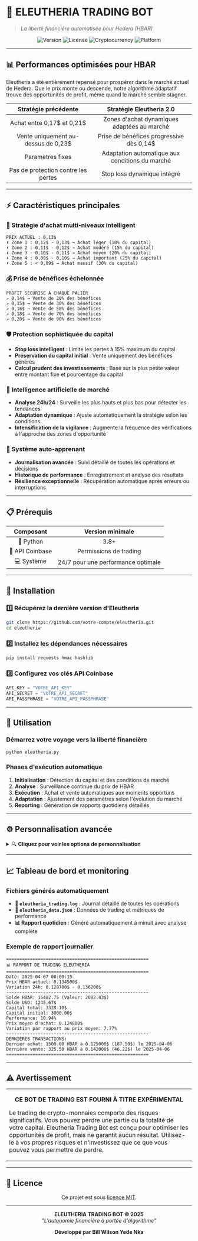 # 🤖 ELEUTHERIA TRADING BOT
> *La liberté financière automatisée pour Hedera (HBAR)*

<div align="center">

![Version](https://img.shields.io/badge/Version-2.0-blue)
![License](https://img.shields.io/badge/License-MIT-green)
![Cryptocurrency](https://img.shields.io/badge/Crypto-HBAR-blueviolet)
![Platform](https://img.shields.io/badge/Platform-Coinbase-orange)

</div>

---

## 📊 Performances optimisées pour HBAR

Eleutheria a été entièrement repensé pour prospérer dans le marché actuel de Hedera. Que le prix monte ou descende, notre algorithme adaptatif trouve des opportunités de profit, même quand le marché semble stagner.

<div align="center">

| Stratégie précédente | Stratégie Eleutheria 2.0 |
|:-------------------:|:------------------------:|
| Achat entre 0,17$ et 0,21$ | Zones d'achat dynamiques adaptées au marché |
| Vente uniquement au-dessus de 0,23$ | Prise de bénéfices progressive dès 0,14$ |
| Paramètres fixes | Adaptation automatique aux conditions du marché |
| Pas de protection contre les pertes | Stop loss dynamique intégré |

</div>

---

## ⚡ Caractéristiques principales

### 🎯 Stratégie d'achat multi-niveaux intelligent
```
PRIX ACTUEL : 0,13$
⬇️ Zone 1 : 0,12$ - 0,13$ → Achat léger (10% du capital)
⬇️ Zone 2 : 0,11$ - 0,12$ → Achat modéré (15% du capital)
⬇️ Zone 3 : 0,10$ - 0,11$ → Achat moyen (20% du capital)
⬇️ Zone 4 : 0,09$ - 0,10$ → Achat important (25% du capital)
⬇️ Zone 5 : < 0,09$ → Achat massif (30% du capital)
```

### 💰 Prise de bénéfices échelonnée
```
PROFIT SÉCURISÉ À CHAQUE PALIER
↗️ 0,14$ → Vente de 20% des bénéfices 
↗️ 0,15$ → Vente de 30% des bénéfices
↗️ 0,16$ → Vente de 50% des bénéfices
↗️ 0,18$ → Vente de 70% des bénéfices
↗️ 0,20$ → Vente de 90% des bénéfices
```

### 🛡️ Protection sophistiquée du capital
- **Stop loss intelligent** : Limite les pertes à 15% maximum du capital
- **Préservation du capital initial** : Vente uniquement des bénéfices générés
- **Calcul prudent des investissements** : Basé sur la plus petite valeur entre montant fixe et pourcentage du capital

### 🧠 Intelligence artificielle de marché
- **Analyse 24h/24** : Surveille les plus hauts et plus bas pour détecter les tendances
- **Adaptation dynamique** : Ajuste automatiquement la stratégie selon les conditions
- **Intensification de la vigilance** : Augmente la fréquence des vérifications à l'approche des zones d'opportunité

### 🔄 Système auto-apprenant
- **Journalisation avancée** : Suivi détaillé de toutes les opérations et décisions
- **Historique de performance** : Enregistrement et analyse des résultats
- **Résilience exceptionnelle** : Récupération automatique après erreurs ou interruptions

---

## 📋 Prérequis

<div align="center">

| Composant | Version minimale |
|:--------:|:----------------:|
| 🐍 Python | 3.8+ |
| 🔑 API Coinbase | Permissions de trading |
| 💻 Système | 24/7 pour une performance optimale |

</div>

---

## 🔧 Installation

### 1️⃣ Récupérez la dernière version d'Eleutheria
```bash
git clone https://github.com/votre-compte/eleutheria.git
cd eleutheria
```

### 2️⃣ Installez les dépendances nécessaires
```bash
pip install requests hmac hashlib
```

### 3️⃣ Configurez vos clés API Coinbase
```python
API_KEY = "VOTRE_API_KEY"
API_SECRET = "VOTRE_API_SECRET"
API_PASSPHRASE = "VOTRE_API_PASSPHRASE"
```

---

## 🚀 Utilisation

### Démarrez votre voyage vers la liberté financière
```bash
python eleutheria.py
```

### Phases d'exécution automatique
1. **Initialisation** : Détection du capital et des conditions de marché
2. **Analyse** : Surveillance continue du prix de HBAR
3. **Exécution** : Achat et vente automatiques aux moments opportuns 
4. **Adaptation** : Ajustement des paramètres selon l'évolution du marché
5. **Reporting** : Génération de rapports quotidiens détaillés

---

## ⚙️ Personnalisation avancée

<details>
<summary>🔍 <b>Cliquez pour voir les options de personnalisation</b></summary>

### Zones d'achat
```python
ZONES_ACHAT = [
    {"prix_max": 0.13, "prix_min": 0.12, "montant": 500, "pourcentage_capital": 0.10},
    {"prix_max": 0.12, "prix_min": 0.11, "montant": 750, "pourcentage_capital": 0.15},
    {"prix_max": 0.11, "prix_min": 0.10, "montant": 1000, "pourcentage_capital": 0.20},
    {"prix_max": 0.10, "prix_min": 0.09, "montant": 1500, "pourcentage_capital": 0.25},
    {"prix_max": 0.09, "prix_min": 0.00, "montant": 2000, "pourcentage_capital": 0.30}
]
```

### Zones de vente
```python
ZONES_VENTE = [
    {"prix_min": 0.14, "pourcentage_benefices": 0.20},
    {"prix_min": 0.15, "pourcentage_benefices": 0.30},
    {"prix_min": 0.16, "pourcentage_benefices": 0.50},
    {"prix_min": 0.18, "pourcentage_benefices": 0.70},
    {"prix_min": 0.20, "pourcentage_benefices": 0.90}
]
```

### Seuil de protection
```python
STOP_LOSS_POURCENTAGE = 0.15  # 15% de perte maximum
```

### Intervalles de vérification
```python
INTERVALLE_VERIFICATION_NORMAL = 1800  # 30 minutes
INTERVALLE_VERIFICATION_OPPORTUNITE = 300  # 5 minutes
```
</details>

---

## 📈 Tableau de bord et monitoring

### Fichiers générés automatiquement
- **📝 `eleutheria_trading.log`** : Journal détaillé de toutes les opérations
- **💾 `eleutheria_data.json`** : Données de trading et métriques de performance
- **📊 Rapport quotidien** : Généré automatiquement à minuit avec analyse complète

### Exemple de rapport journalier
```
======================================================
📊 RAPPORT DE TRADING ELEUTHERIA
======================================================
Date: 2025-04-07 00:00:15
Prix HBAR actuel: 0.134500$
Variation 24h: 0.128700$ - 0.136200$
------------------------------------------------------
Solde HBAR: 15482.75 (Valeur: 2082.43$)
Solde USD: 1245.67$
Capital total: 3328.10$
Capital initial: 3000.00$
Performance: 10.94%
Prix moyen d'achat: 0.124800$
Variation par rapport au prix moyen: 7.77%
------------------------------------------------------
DERNIÈRES TRANSACTIONS:
Dernier achat: 1500.00 HBAR à 0.125000$ (187.50$) le 2025-04-06
Dernière vente: 325.50 HBAR à 0.142000$ (46.22$) le 2025-04-06
======================================================
```

---

## ⚠️ Avertissement

<div align="center">
<table>
<tr>
<td>
<p align="center">
<b>CE BOT DE TRADING EST FOURNI À TITRE EXPÉRIMENTAL</b>
</p>

Le trading de crypto-monnaies comporte des risques significatifs. Vous pouvez perdre une partie ou la totalité de votre capital. Eleutheria Trading Bot est conçu pour optimiser les opportunités de profit, mais ne garantit aucun résultat. Utilisez-le à vos propres risques et n'investissez que ce que vous pouvez vous permettre de perdre.

</td>
</tr>
</table>
</div>

---

## 📜 Licence

<div align="center">

Ce projet est sous [licence MIT](LICENSE.md).

</div>

---

<p align="center">
<b>ELEUTHERIA TRADING BOT © 2025</b><br>
<i>"L'autonomie financière à portée d'algorithme"</i>
</p>

<div align="center">
<p>
<b>Développé par Bill Wilson Yede Nka</b><br>
</p>
</div>
